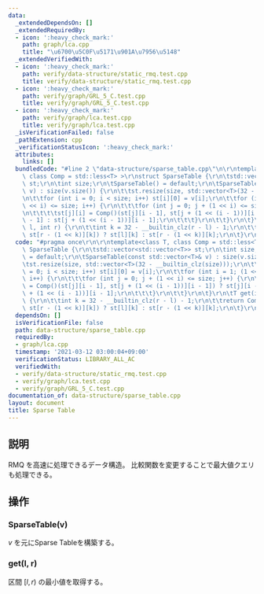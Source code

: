 ```yaml
---
data:
  _extendedDependsOn: []
  _extendedRequiredBy:
  - icon: ':heavy_check_mark:'
    path: graph/lca.cpp
    title: "\u6700\u5C0F\u5171\u901A\u7956\u5148"
  _extendedVerifiedWith:
  - icon: ':heavy_check_mark:'
    path: verify/data-structure/static_rmq.test.cpp
    title: verify/data-structure/static_rmq.test.cpp
  - icon: ':heavy_check_mark:'
    path: verify/graph/GRL_5_C.test.cpp
    title: verify/graph/GRL_5_C.test.cpp
  - icon: ':heavy_check_mark:'
    path: verify/graph/lca.test.cpp
    title: verify/graph/lca.test.cpp
  _isVerificationFailed: false
  _pathExtension: cpp
  _verificationStatusIcon: ':heavy_check_mark:'
  attributes:
    links: []
  bundledCode: "#line 2 \"data-structure/sparse_table.cpp\"\n\r\ntemplate<class T,\
    \ class Comp = std::less<T> >\r\nstruct SparseTable {\r\n\tstd::vector<std::vector<T>>\
    \ st;\r\n\tint size;\r\n\tSparseTable() = default;\r\n\tSparseTable(const std::vector<T>&\
    \ v) : size(v.size()) {\r\n\t\tst.resize(size, std::vector<T>(32 - __builtin_clz(size)));\r\
    \n\t\tfor (int i = 0; i < size; i++) st[i][0] = v[i];\r\n\t\tfor (int i = 1; (1\
    \ << i) <= size; i++) {\r\n\t\t\tfor (int j = 0; j + (1 << i) <= size; j++) {\r\
    \n\t\t\t\tst[j][i] = Comp()(st[j][i - 1], st[j + (1 << (i - 1))][i - 1]) ? st[j][i\
    \ - 1] : st[j + (1 << (i - 1))][i - 1];\r\n\t\t\t}\r\n\t\t}\r\n\t}\r\n\tT get(int\
    \ l, int r) {\r\n\t\tint k = 32 - __builtin_clz(r - l) - 1;\r\n\t\treturn Comp()(st[l][k],\
    \ st[r - (1 << k)][k]) ? st[l][k] : st[r - (1 << k)][k];\r\n\t}\r\n};\n"
  code: "#pragma once\r\n\r\ntemplate<class T, class Comp = std::less<T> >\r\nstruct\
    \ SparseTable {\r\n\tstd::vector<std::vector<T>> st;\r\n\tint size;\r\n\tSparseTable()\
    \ = default;\r\n\tSparseTable(const std::vector<T>& v) : size(v.size()) {\r\n\t\
    \tst.resize(size, std::vector<T>(32 - __builtin_clz(size)));\r\n\t\tfor (int i\
    \ = 0; i < size; i++) st[i][0] = v[i];\r\n\t\tfor (int i = 1; (1 << i) <= size;\
    \ i++) {\r\n\t\t\tfor (int j = 0; j + (1 << i) <= size; j++) {\r\n\t\t\t\tst[j][i]\
    \ = Comp()(st[j][i - 1], st[j + (1 << (i - 1))][i - 1]) ? st[j][i - 1] : st[j\
    \ + (1 << (i - 1))][i - 1];\r\n\t\t\t}\r\n\t\t}\r\n\t}\r\n\tT get(int l, int r)\
    \ {\r\n\t\tint k = 32 - __builtin_clz(r - l) - 1;\r\n\t\treturn Comp()(st[l][k],\
    \ st[r - (1 << k)][k]) ? st[l][k] : st[r - (1 << k)][k];\r\n\t}\r\n};"
  dependsOn: []
  isVerificationFile: false
  path: data-structure/sparse_table.cpp
  requiredBy:
  - graph/lca.cpp
  timestamp: '2021-03-12 03:00:04+09:00'
  verificationStatus: LIBRARY_ALL_AC
  verifiedWith:
  - verify/data-structure/static_rmq.test.cpp
  - verify/graph/lca.test.cpp
  - verify/graph/GRL_5_C.test.cpp
documentation_of: data-structure/sparse_table.cpp
layout: document
title: Sparse Table
---
```


## 説明
RMQ を高速に処理できるデータ構造。
比較関数を変更することで最大値クエリも処理できる。

## 操作
### SparseTable(v)
$v$ を元にSparse Tableを構築する。
### get(l, r)
区間 $[l,r)$ の最小値を取得する。

